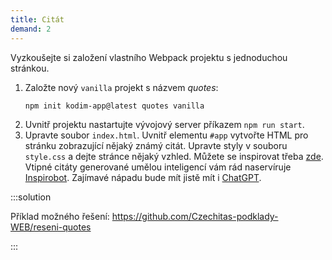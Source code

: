 ```yaml
---
title: Citát
demand: 2
---
```


Vyzkoušejte si založení vlastního Webpack projektu s jednoduchou stránkou.

1. Založte nový `vanilla` projekt s názvem _quotes_:
   ```sh
   npm init kodim-app@latest quotes vanilla
   ```
1. Uvnitř projektu nastartujte vývojový server příkazem `npm run start`.
1. Upravte soubor `index.html`. Uvnitř elementu `#app` vytvořte HTML pro stránku zobrazující nějaký známý citát. Upravte styly v souboru `style.css` a dejte stránce nějaký vzhled. Můžete se inspirovat třeba [zde](assets/quote.png). Vtipné citáty generované umělou inteligencí vám rád naservíruje [Inspirobot](https://inspirobot.me). Zajímavé nápadu bude mít jistě mít i [ChatGPT](https://chat.openai.com).

:::solution

Příklad možného řešení: https://github.com/Czechitas-podklady-WEB/reseni-quotes

:::

